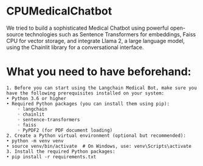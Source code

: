 # CPUMedicalChatbot
We tried to  build a sophisticated Medical Chatbot using powerful open-source technologies such as Sentence Transformers for embeddings, Faiss CPU for vector storage, and integrate Llama 2, a large language model, using the Chainlit library for a conversational interface.

# What you need to have beforehand:
    1. Before you can start using the Langchain Medical Bot, make sure you have the following prerequisites installed on your system:
    • Python 3.6 or higher
    • Required Python packages (you can install them using pip):
        ◦ langchain
        ◦ chainlit
        ◦ sentence-transformers
        ◦ faiss
        ◦ PyPDF2 (for PDF document loading)
    2. Create a Python virtual environment (optional but recommended):
    • python -m venv venv
    • source venv/bin/activate  # On Windows, use: venv\Scripts\activate
    3. Install the required Python packages:
    • pip install -r requirements.txt
